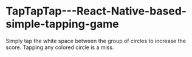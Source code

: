 # TapTapTap---React-Native-based-simple-tapping-game

Simply tap the white space between the group of circles to increase the score. Tapping any colored circle is a miss.

